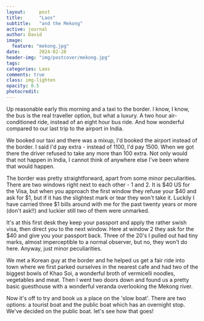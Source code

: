 ```yaml
---
layout:     post
title:      "Laos"
subtitle:   "and the Mekong"
active: journal
author: David
image:
  feature: "mekong.jpg"
date:       2024-02-20
header-img: "img/postcover/mekong.jpg"
tags: 
categories: Laos
comments: true
class: img-lighten 
opacity: 0.5
photocredit:
---
```


Up reasonable early this morning and a taxi to the border. I know, I know, the bus is the real traveller option, but what a luxury. A two hour air-conditioned ride, instead of an eight hour bus ride. And how wonderful compared to our last trip to the airport in India.

We booked our taxi and there was a mixup, I'd booked the airport instead of the border. I said I'd pay extra - instead of 1100, I'd pay 1500. When we got there the driver refused to take any more than 100 extra. Not only would that not happen in India, I cannot think of anywhere else I've been where that would happen.

The border was pretty straightforward, apart from some minor peculiarities. There are two windows right next to each other - 1 and 2. It is $40 US for the Visa, but when you approach the first window they refuse your $40 and ask for $1, but if it has the slightest mark or tear they won't take it. Luckily I have carried three $1 bills around with me for the past twenty years or more (don't ask!!) and luckier still two of them were unmarked.

It's at this first desk they keep your passport and apply the rather swish visa, then direct you to the next window. Here at window 2 they ask for the $40 and give you your passport back. Three of the 20's I pulled out had tiny marks, almost imperceptible to a normal observer, but no, they won't do here. Anyway, just minor peculiarities.

We met a Korean guy at the border and he helped us get a fair ride into town where we first parked ourselves in the nearest cafe and had two of the biggest bowls of Khao Soi, a wonderful broth of vermicelli noodles, vegetables and meat. Then I went two doors down and found us a pretty basic guesthouse with a wonderful veranda overlooking the Mekong river.

Now it's off to try and book us a place on the 'slow boat'. There are two options: a tourist boat and the public boat which has an overnight stop. We've decided on the public boat. let's see how that goes!









